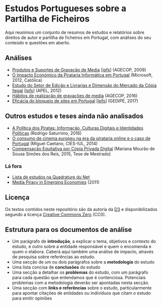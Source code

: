 # Estudos Portugueses sobre a Partilha de Ficheiros

Aqui reunimos um conjunto de resumos de estudos e relatórios sobre direitos de autor e partilha de ficheiros em Portugal, com análises do seu conteúdo e questões em aberto.

## Análises

* [Produtos e Suportes de Gravação de Media](agecop-2009.md) [[ipfs](ipfs://QmRez6B3eG6zPPiXXhayKnYojQLV1BUCih3rKH3nKUVBUt)] (AGECOP, 2009)
* [O Impacto Económico da Pirataria Informática em Portugal](microsoft-2012.md) (Microsoft, 2012, Católica)
* [Estudo do Setor de Edição e Livrarias e Dimensão do Mercado da Cópia Ilegal](apel-2012.md) [[ipfs](ipfs://QmRFYCC8kcYaxLWsHG1878kuWtLJUmvXfipsFU8wVvhoio)] (APEL, 2012)
* [Hábitos de realização de gravações de media](agecop-2016.md) (AGECOP, 2016)
* [Eficácia do bloqueio de sites em Portugal](gedipe-2017.md) [[ipfs](QmSDmQioPY856snbfhtCDuvpN188ZLagxunyM2nkYQWwLU)] (GEDIPE, 2017)

## Outros estudos e teses ainda não analisados

* [A Política dos Piratas: Informação, Culturas Digitais e Identidades Políticas](http://www.labcom-ifp.ubi.pt/livro/27) (Rodrigo Saturnino, 2016)
* [O consumo de cinema europeu na era da pirataria online e o caso de Portugal](https://repositorio.iscte-iul.pt/handle/10071/9890) (Miguel Caetano, CIES-IUL, 2014)
* [Compensação Equitativa por Cópia Privada Digital](https://estudogeral.sib.uc.pt/jspui/bitstream/10316/34901/1/Compensacao%20Equitativa%20por%20Copia%20Privada%20Digital.pdf) (Mariana Mourão de Sousa Simões dos Reis, 2015, Tese de Mestrado)

### Lá fora

* [Lista de estudos na Quadrature du Net](https://wiki.laquadrature.net/Studies_on_file_sharing)
* [Media Piracy in Emerging Economies](http://piracy.americanassembly.org/wp-content/uploads/2011/06/MPEE-PDF-1.0.4.pdf) (2011)

## Licença

Os textos contidos neste repositório são da autoria da [D3](http://direitosdigitais.pt) e disponibilizados segundo a licença [Creative Commons Zero](https://creativecommons.org/publicdomain/zero/1.0/) (CC0).

## Estrutura para os documentos de análise

* Um parágrafo de **introdução**, a explicar o tema, objetivos e contexto do estudo, e outro sobre a entidade responsável e quem o encomenda e quem o elabora. Caberá aqui também uma análise de impacto, através de pesquisa sobre referências ao estudo.
* Uma secção de um ou dois parágrafos sobre a **metodologia** do estudo
* Uma lista concisa de **conclusões** do estudo
* Uma secção a detalhar os **problemas** do estudo, com um parágrafo para cada questão que entendamos que é contenciosa. Potenciais problemas com a metodologia deverão ser apontadas nesta secção.
* Uma secção com **links e referências** sobre o estudo, particularmente para apontar citações de entidades ou indivíduos que citam o estudo para emitir opiniões
